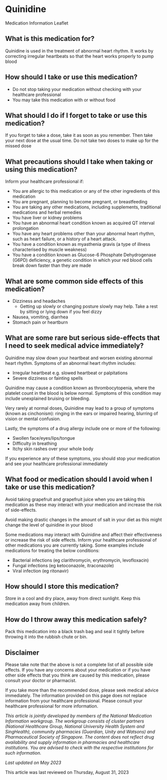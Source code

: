 # Quinidine

Medication Information Leaflet

What is this medication for?
----------------------------

Quinidine is used in the treatment of abnormal heart rhythm. It works by correcting irregular heartbeats so that the heart works properly to pump blood

How should I take or use this medication?
-----------------------------------------

* Do not stop taking your medication without checking with your healthcare professional
* You may take this medication with or without food

What should I do if I forget to take or use this medication?
------------------------------------------------------------

If you forget to take a dose, take it as soon as you remember. Then take your next dose at the usual time. Do not take two doses to make up for the missed dose

What precautions should I take when taking or using this medication?
--------------------------------------------------------------------

Inform your healthcare professional if:

* You are allergic to this medication or any of the other ingredients of this medication
* You are pregnant, planning to become pregnant, or breastfeeding
* You are taking any other medications, including supplements, traditional medications and herbal remedies
* You have liver or kidney problems
* You have an abnormal heart condition known as acquired QT interval prolongation
* You have any heart problems other than your abnormal heart rhythm, such as heart failure, or a history of a heart attack.
* You have a condition known as myasthenia gravis (a type of illness characterised by muscle weakness)
* You have a condition known as Glucose-6 Phosphate Dehydrogenase (G6PD) deficiency, a genetic condition in which your red blood cells break down faster than they are made

What are some common side effects of this medication?
-----------------------------------------------------

* Dizziness and headaches
  + Getting up slowly or changing posture slowly may help. Take a rest by sitting or lying down if you feel dizzy
* Nausea, vomiting, diarrhea
* Stomach pain or heartburn

What are some rare but serious side-effects that I need to seek medical advice immediately?
-------------------------------------------------------------------------------------------

Quinidine may slow down your heartbeat and worsen existing abnormal heart rhythm. Symptoms of an abnormal heart rhythm includes:

* Irregular heartbeat e.g. slowed heartbeat or palpitations
* Severe dizziness or fainting spells

Quinidine may cause a condition known as thrombocytopenia, where the platelet count in the blood is below normal. Symptoms of this condition may include unexplained bruising or bleeding.

Very rarely at normal doses, Quinidine may lead to a group of symptoms (known as cinchonism): ringing in the ears or impaired hearing, blurring of vision or mental confusion.

Lastly, the symptoms of a drug allergy include one or more of the following:

* Swollen face/eyes/lips/tongue
* Difficulty in breathing
* Itchy skin rashes over your whole body

If you experience any of these symptoms, you should stop your medication and see your healthcare professional immediately

What food or medication should I avoid when I take or use this medication?
--------------------------------------------------------------------------

Avoid taking grapefruit and grapefruit juice when you are taking this medication as these may interact with your medication and increase the risk of side-effects.

Avoid making drastic changes in the amount of salt in your diet as this might change the level of quinidine in your blood

Some medications may interact with Quinidine and affect their effectiveness or increase the risk of side effects. Inform your healthcare professional of other medications you are currently taking. Some examples include medications for treating the below conditions:

* Bacterial infections (eg clarithromycin, erythromycin, levofloxacin)
* Fungal infections (eg ketoconazole, itraconazole)
* Viral infection (eg ritonavir)

How should I store this medication?
-----------------------------------

Store in a cool and dry place, away from direct sunlight. Keep this medication away from children.

How do I throw away this medication safely?
-------------------------------------------

Pack this medication into a black trash bag and seal it tightly before throwing it into the rubbish chute or bin.

Disclaimer
----------

Please take note that the above is not a complete list of all possible side effects. If you have any concerns about your medication or if you have other side effects that you think are caused by this medication, please consult your doctor or pharmacist.

If you take more than the recommended dose, please seek medical advice immediately. The information provided on this page does not replace information from your healthcare professional. Please consult your healthcare professional for more information.

*This article is jointly developed by members of the National Medication Information workgroup. The workgroup consists of cluster partners (National Healthcare Group, National University Health System and SingHealth), community pharmacies (Guardian, Unity and Watsons) and Pharmaceutical Society of Singapore. The content does not reflect drug availability and supply information in pharmacies and healthcare institutions. You are advised to check with the respective institutions for such information.*

*Last updated on May 2023*

This article was last reviewed on
Thursday, August 31, 2023